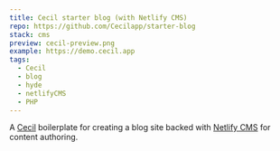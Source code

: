 ```yaml
---
title: Cecil starter blog (with Netlify CMS)
repo: https://github.com/Cecilapp/starter-blog
stack: cms
preview: cecil-preview.png
example: https://demo.cecil.app
tags:
  - Cecil
  - blog
  - hyde
  - netlifyCMS
  - PHP
---
```


A [Cecil](https://cecil.app) boilerplate for creating a blog site backed with [Netlify CMS](https://www.netlifycms.org) for content authoring.
